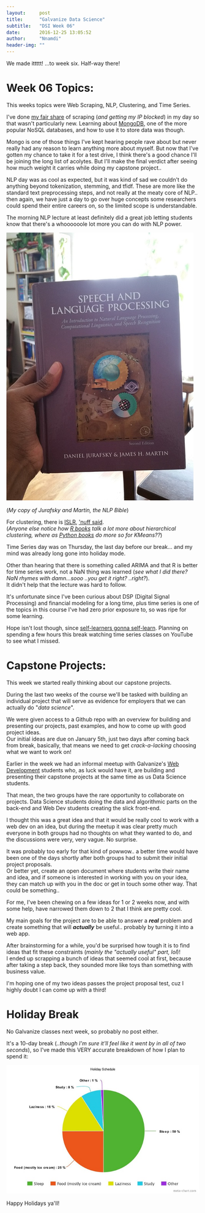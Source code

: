 ```yaml
---
layout:     post
title:      "Galvanize Data Science"
subtitle:   "DSI Week 06"
date:       2016-12-25 13:05:52
author:     "Nnamdi"
header-img: ""
---
```


We made ittttt! ...to week six. Half-way there!

# Week 06 Topics:

This weeks topics were Web Scraping, NLP, Clustering, and Time Series.

I've done [my fair share](https://github.com/NnamdiJr/ChinesePodScript/blob/master/ChnsPodDL.py) of scraping (_and getting my IP blocked_) in my day so that wasn't particularly new. Learning about [MongoDB](https://www.mongodb.com/), one of the more popular NoSQL databases, and how to use it to store data was though.

Mongo is one of those things I've kept hearing people rave about but never really had any reason to learn anything more about myself. But now that I've gotten my chance to take it for a test drive, I think there's a good chance I'll be joining the long list of acolytes. But I'll make the final verdict after seeing how much weight it carries while doing my capstone project..

NLP day was as cool as expected, but it was kind of sad we couldn't do anything beyond tokenization, stemming, and tfidf. These are more like the standard text preprocessing steps, and not really at the meaty core of NLP.. then again, we have just a day to go over huge concepts some researchers could spend their entire careers on, so the limited scope is understandable.

The morning NLP lecture at least definitely did a great job letting students know that there's a whoooooole lot more you can do with NLP power.

![Alt](/img/Jurafsky_Martin.jpg "Jurafsky & Martin")

(_My copy of Jurafsky and Martin, the NLP Bible_)

For clustering, there is [ISLR](http://www-bcf.usc.edu/~gareth/ISL/), ['nuff said](http://www.urbandictionary.com/define.php?term=nuff%20said). 
<br>(_Anyone else notice how [R books](https://leanpub.com/rprogramming) talk a lot more about hierarchical clustering, where as [Python books](https://www.amazon.com/dp/B00YSILNL0) do more so for KMeans??_)

Time Series day was on Thursday, the last day before our break... and my mind was already long gone into holiday mode. 

Other than hearing that there is something called ARIMA and that R is better for time series work, not a NaN thing was learned (_see what I did there? NaN rhymes with damn...sooo ..you get it right? ..right?_). 
<br>It didn't help that the lecture was hard to follow.

It's unfortunate since I've been curious about DSP (Digital Signal Processing) and financial modeling for a long time, plus time series is one of the topics in this course I've had zero prior exposure to, so was ripe for some learning.

Hope isn't lost though, since [self-learners gonna self-learn](http://knowyourmeme.com/memes/haters-gonna-hate). Planning on spending a few hours this break watching time series classes on YouTube to see what I missed.

# Capstone Projects:

This week we started really thinking about our capstone projects. 

During the last two weeks of the course we'll be tasked with building an individual project that will serve as evidence for employers that we can actually do "_data science_".

We were given access to a Github repo with an overview for building and presenting our projects, past examples, and how to come up with good project ideas. 
<br>Our initial ideas are due on January 5th, just two days after coming back from break, basically, that means we need to get _crack-a-lacking_ choosing what we want to work on!
 
Earlier in the week we had an informal meetup with Galvanize's [Web Development](https://new.galvanize.com/san-francisco/web-development) students who, as luck would have it, are building and presenting their capstone projects at the same time as us Data Science students. 

That mean, the two groups have the rare opportunity to collaborate on projects. Data Science students doing the data and algorithmic parts on the back-end and Web Dev students creating the slick front-end.

I thought this was a great idea and that it would be really cool to work with a web dev on an idea, but during the meetup it was clear pretty much everyone in both groups had no thoughts on what they wanted to do, and the discussions were very, very vague. No surprise.

It was probably too early for that kind of powwow.. a better time would have been one of the days shortly after both groups had to submit their initial project proposals. 
<br>Or better yet, create an open document where students write their name and idea, and if someone is interested in working with you on your idea, they can match up with you in the doc or get in touch some other way. That could be something..

For me, I've been chewing on a few ideas for 1 or 2 weeks now, and with some help, have narrowed them down to 2 that I think are pretty cool. 

My main goals for the project are to be able to answer a _**real**_ problem and create something that will _**actually**_ be useful.. probably by turning it into a web app.

After brainstorming for a while, you'd be surprised how tough it is to find ideas that fit these constraints (_mainly the "actually useful" part, lol_)!
<br>I ended up scrapping a bunch of ideas that seemed cool at first, because after taking a step back, they sounded more like toys than something with business value.

I'm hoping one of my two ideas passes the project proposal test, cuz I highly doubt I can come up with a third! 

# Holiday Break

No Galvanize classes next week, so probably no post either.

It's a 10-day break (_..though I'm sure it'll feel like it went by in all of two seconds_), so I've made this VERY accurate breakdown of how I plan to spend it:

![Alt](/img/chart.jpeg "Holiday Schedule")

Happy Holidays ya'll!
